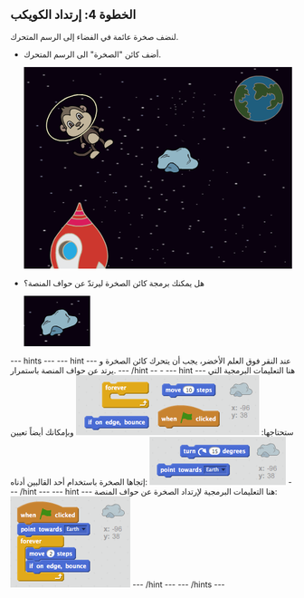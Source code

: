 ## الخطوة 4: إرتداد الكويكب

لنضف صخرة عائمة في الفضاء إلى الرسم المتحرك.

+ أضف كائن "الصخرة" الى الرسم المتحرك.
    
    ![إضافة كائن القرد](images/space-rock-sprite.png)

+ هل يمكنك برمجة كائن الصخرة ليرتدّ عن حواف المنصة؟
    
    ![اختبار إرتداد الصخرة](images/space-bounce-test.png)

\--- hints \--- \--- hint \--- عند النقر فوق العلم الأخضر، يجب أن يتحرك كائن الصخرة و يرتد عن حواف المنصة باستمرار. \--- /hint \-- - \--- hint \--- هنا التعليمات البرمجية التي ستحتاجها: ![Blocks for a bouncing rock](images/space-bounce-blocks.png) وبإمكانك أيضاً تعيين إتجاها الصخرة باستخدام أحد القالبين أدناه: ![Setting the rock's initial position](images/space-initial-position.png) \--- /hint \--- \--- hint \--- هنا التعليمات البرمجية لإرتداد الصخرة عن حواف المنصة: ![Code for a bouncing rock](images/space-bounce-code.png) \--- /hint \--- \--- /hints \---
